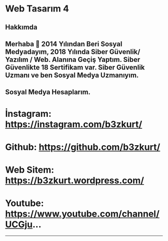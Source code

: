 # Web Tasarım 4

Hakkımda
--------------------------------------------------------------------------
Merhaba 👋
2014 Yılından Beri Sosyal Medyadayım, 2018 Yılında Siber Güvenlik/ Yazılım / Web. Alanına Geçiş Yaptım.
Siber Güvenlikte 18 Sertifikam var.
Siber Güvenlik Uzmanı ve ben Sosyal Medya Uzmanıyım.
--------------------------------------------------------------------------

Sosyal Medya Hesaplarım.
--------------------------------------------------------------------------
# İnstagram: https://instagram.com/b3zkurt/
# Github: https://github.com/b3zkurt/
# Web Sitem: https://b3zkurt.wordpress.com/
# Youtube: https://www.youtube.com/channel/UCGju...
--------------------------------------------------------------------------
